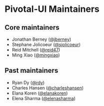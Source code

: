 # Pivotal-UI Maintainers

## Core maintainers

* Jonathan Berney ([@jberney](https://github.com/jberney))
* Stephane Jolicoeur ([@sjolicoeur](https://github.com/sjolicoeur))
* Reid Mitchell ([@reid47](https://github.com/reid47))
* Ming Xiao ([@mingxiao](https://github.com/mingxiao))

## Past maintainers

* Ryan Dy ([@rdy](https://github.com/rdy))
* Charles Hansen ([@charleshansen](https://github.com/charleshansen))
* Elana Koren ([@elanakoren](https://github.com/elanakoren))
* Elena Sharma ([@elenasharma](https://github.com/elenasharma))
